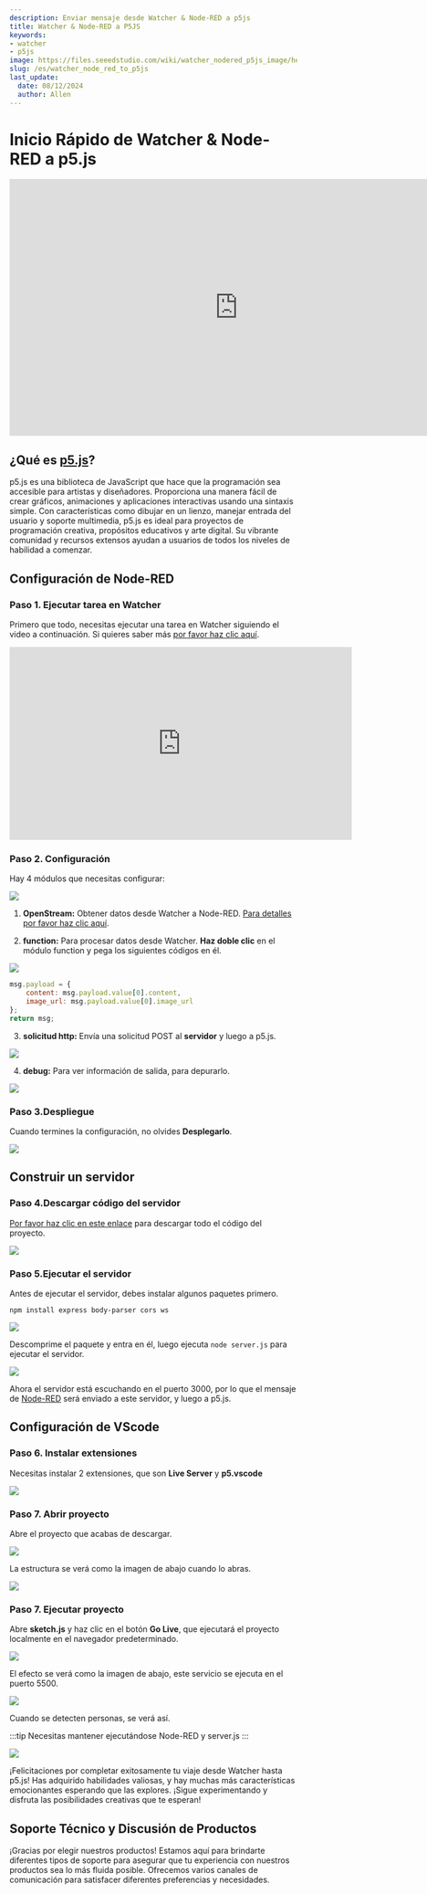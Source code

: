 ```yaml
---
description: Enviar mensaje desde Watcher & Node-RED a p5js
title: Watcher & Node-RED a P5JS
keywords:
- watcher
- p5js
image: https://files.seeedstudio.com/wiki/watcher_nodered_p5js_image/headpic.png
slug: /es/watcher_node_red_to_p5js
last_update:
  date: 08/12/2024
  author: Allen
---
```


# Inicio Rápido de Watcher & Node-RED a p5.js

<div class="table-center">
<iframe width="800" height="450" src="https://files.seeedstudio.com/wiki/watcher_nodered_p5js_image/p5js_video.mp4?autoplay=0" scrolling="no" border="0" frameborder="no" framespacing="0" allowfullscreen="true"> </iframe>
</div>

## ¿Qué es [p5.js](https://p5js.org/)?

p5.js es una biblioteca de JavaScript que hace que la programación sea accesible para artistas y diseñadores. Proporciona una manera fácil de crear gráficos, animaciones y aplicaciones interactivas usando una sintaxis simple. Con características como dibujar en un lienzo, manejar entrada del usuario y soporte multimedia, p5.js es ideal para proyectos de programación creativa, propósitos educativos y arte digital. Su vibrante comunidad y recursos extensos ayudan a usuarios de todos los niveles de habilidad a comenzar.

## Configuración de Node-RED

### Paso 1. Ejecutar tarea en Watcher

Primero que todo, necesitas ejecutar una tarea en Watcher siguiendo el video a continuación. Si quieres saber más [por favor haz clic aquí](https://wiki.seeedstudio.com/es/getting_started_with_watcher_task/).

<div class="table-center">
<iframe width="600" height="338" src="https://files.seeedstudio.com/wiki/watcher_to_open_interpreter_image/run_task.mp4?autoplay=0" scrolling="no" border="0" frameborder="no" framespacing="0" allowfullscreen="true"> </iframe>
</div>

### Paso 2. Configuración

Hay 4 módulos que necesitas configurar:

<div style={{textAlign:'center'}}><img src="https://files.seeedstudio.com/wiki/watcher_nodered_p5js_image/1.png" style={{width:800, height:'auto'}}/></div>

1. **OpenStream:** Obtener datos desde Watcher a Node-RED. [Para detalles por favor haz clic aquí](https://wiki.seeedstudio.com/es/watcher_to_node_red/).

2. **function:** Para procesar datos desde Watcher. **Haz doble clic** en el módulo function y pega los siguientes códigos en él.

<div style={{textAlign:'center'}}><img src="https://files.seeedstudio.com/wiki/watcher_nodered_p5js_image/2.png" style={{width:800, height:'auto'}}/></div>

```javascript
msg.payload = {
    content: msg.payload.value[0].content,
    image_url: msg.payload.value[0].image_url
};
return msg;
```

3. **solicitud http:** Envía una <span id="post">solicitud POST</span> al **servidor** y luego a p5.js.

<div style={{textAlign:'center'}}><img src="https://files.seeedstudio.com/wiki/watcher_nodered_p5js_image/3.png" style={{width:800, height:'auto'}}/></div>

4. **debug:** Para ver información de salida, para depurarlo.

<div style={{textAlign:'center'}}><img src="https://files.seeedstudio.com/wiki/watcher_nodered_p5js_image/4.png" style={{width:600, height:'auto'}}/></div>

### Paso 3.Despliegue

Cuando termines la configuración, no olvides **Desplegarlo**.

<div style={{textAlign:'center'}}><img src="https://files.seeedstudio.com/wiki/watcher_nodered_p5js_image/5.png" style={{width:800, height:'auto'}}/></div>

## Construir un servidor

### Paso 4.Descargar código del servidor

[Por favor haz clic en este enlace](https://github.com/Seeed-Projects/SenseCAP_Watcher_WebSocket_P5js) para descargar todo el código del proyecto.

<div style={{textAlign:'center'}}><img src="https://files.seeedstudio.com/wiki/watcher_nodered_p5js_image/7.png" style={{width:1000, height:'auto'}}/></div>

### Paso 5.Ejecutar el servidor

Antes de ejecutar el servidor, debes instalar algunos paquetes primero. 

```npm install express body-parser cors ws```

<div style={{textAlign:'center'}}><img src="https://files.seeedstudio.com/wiki/watcher_nodered_p5js_image/14.png" style={{width:600, height:'auto'}}/></div>

Descomprime el paquete y entra en él, luego ejecuta ```node server.js``` para ejecutar el servidor.

<div style={{textAlign:'center'}}><img src="https://files.seeedstudio.com/wiki/watcher_nodered_p5js_image/8.png" style={{width:800, height:'auto'}}/></div>

Ahora el servidor está escuchando en el puerto 3000, por lo que el mensaje de [Node-RED](#post) será enviado a este servidor, y luego a p5.js.

## Configuración de VScode

### Paso 6. Instalar extensiones

Necesitas instalar 2 extensiones, que son **Live Server** y **p5.vscode**

<div style={{textAlign:'center'}}><img src="https://files.seeedstudio.com/wiki/watcher_nodered_p5js_image/6.png" style={{width:600, height:'auto'}}/></div>

### Paso 7. Abrir proyecto

Abre el proyecto que acabas de descargar.

<div style={{textAlign:'center'}}><img src="https://files.seeedstudio.com/wiki/watcher_nodered_p5js_image/12.png" style={{width:600, height:'auto'}}/></div>

La estructura se verá como la imagen de abajo cuando lo abras.

<div style={{textAlign:'center'}}><img src="https://files.seeedstudio.com/wiki/watcher_nodered_p5js_image/13.png" style={{width:600, height:'auto'}}/></div>

### Paso 7. Ejecutar proyecto

Abre **sketch.js** y haz clic en el botón **Go Live**, que ejecutará el proyecto localmente en el navegador predeterminado.

<div style={{textAlign:'center'}}><img src="https://files.seeedstudio.com/wiki/watcher_nodered_p5js_image/9.png" style={{width:1000, height:'auto'}}/></div>

El efecto se verá como la imagen de abajo, este servicio se ejecuta en el puerto 5500.

<div style={{textAlign:'center'}}><img src="https://files.seeedstudio.com/wiki/watcher_nodered_p5js_image/10.png" style={{width:1000, height:'auto'}}/></div>

Cuando se detecten personas, se verá así.

:::tip
Necesitas mantener ejecutándose Node-RED y server.js
:::

<div style={{textAlign:'center'}}><img src="https://files.seeedstudio.com/wiki/watcher_nodered_p5js_image/11.png" style={{width:1000, height:'auto'}}/></div>

¡Felicitaciones por completar exitosamente tu viaje desde Watcher hasta p5.js! Has adquirido habilidades valiosas, y hay muchas más características emocionantes esperando que las explores. ¡Sigue experimentando y disfruta las posibilidades creativas que te esperan!

## Soporte Técnico y Discusión de Productos

¡Gracias por elegir nuestros productos! Estamos aquí para brindarte diferentes tipos de soporte para asegurar que tu experiencia con nuestros productos sea lo más fluida posible. Ofrecemos varios canales de comunicación para satisfacer diferentes preferencias y necesidades.

<div class="button_tech_support_container">
<a href="https://forum.seeedstudio.com/" class="button_forum"></a> 
<a href="https://www.seeedstudio.com/contacts" class="button_email"></a>
</div>

<div class="button_tech_support_container">
<a href="https://discord.gg/eWkprNDMU7" class="button_discord"></a> 
<a href="https://github.com/Seeed-Studio/wiki-documents/discussions/69" class="button_discussion"></a>
</div>